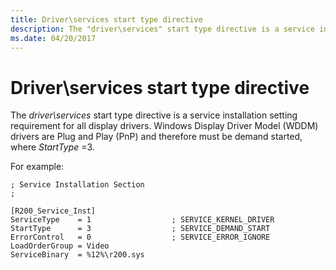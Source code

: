 ```yaml
---
title: Driver\services start type directive
description: The "driver\services" start type directive is a service installation setting requirement for all display drivers. Windows Display Driver Model (WDDM) drivers are Plug and Play (PnP) and therefore must be demand started, where StartType=3.
ms.date: 04/20/2017
---
```


# Driver\\services start type directive


The *driver\\services* start type directive is a service installation setting requirement for all display drivers. Windows Display Driver Model (WDDM) drivers are Plug and Play (PnP) and therefore must be demand started, where *StartType* =3.

For example:

``` syntax
; Service Installation Section
;

[R200_Service_Inst]
ServiceType    = 1                  ; SERVICE_KERNEL_DRIVER
StartType      = 3                  ; SERVICE_DEMAND_START
ErrorControl   = 0                  ; SERVICE_ERROR_IGNORE
LoadOrderGroup = Video
ServiceBinary  = %12%\r200.sys
```

 

 





